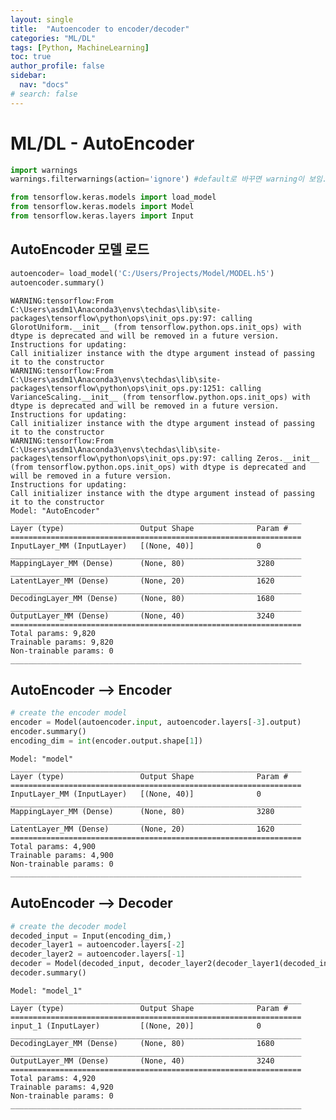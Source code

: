 ```yaml
---
layout: single
title:  "Autoencoder to encoder/decoder"
categories: "ML/DL"
tags: [Python, MachineLearning]
toc: true
author_profile: false
sidebar:
  nav: "docs"
# search: false
---
```


# ML/DL - AutoEncoder

```python
import warnings
warnings.filterwarnings(action='ignore') #default로 바꾸면 warning이 보임.

from tensorflow.keras.models import load_model
from tensorflow.keras.models import Model
from tensorflow.keras.layers import Input
```

## AutoEncoder 모델 로드


```python
autoencoder= load_model('C:/Users/Projects/Model/MODEL.h5')
autoencoder.summary()
```

    WARNING:tensorflow:From C:\Users\asdm1\Anaconda3\envs\techdas\lib\site-packages\tensorflow\python\ops\init_ops.py:97: calling GlorotUniform.__init__ (from tensorflow.python.ops.init_ops) with dtype is deprecated and will be removed in a future version.
    Instructions for updating:
    Call initializer instance with the dtype argument instead of passing it to the constructor
    WARNING:tensorflow:From C:\Users\asdm1\Anaconda3\envs\techdas\lib\site-packages\tensorflow\python\ops\init_ops.py:1251: calling VarianceScaling.__init__ (from tensorflow.python.ops.init_ops) with dtype is deprecated and will be removed in a future version.
    Instructions for updating:
    Call initializer instance with the dtype argument instead of passing it to the constructor
    WARNING:tensorflow:From C:\Users\asdm1\Anaconda3\envs\techdas\lib\site-packages\tensorflow\python\ops\init_ops.py:97: calling Zeros.__init__ (from tensorflow.python.ops.init_ops) with dtype is deprecated and will be removed in a future version.
    Instructions for updating:
    Call initializer instance with the dtype argument instead of passing it to the constructor
    Model: "AutoEncoder"
    _________________________________________________________________
    Layer (type)                 Output Shape              Param #   
    =================================================================
    InputLayer_MM (InputLayer)   [(None, 40)]              0         
    _________________________________________________________________
    MappingLayer_MM (Dense)      (None, 80)                3280      
    _________________________________________________________________
    LatentLayer_MM (Dense)       (None, 20)                1620      
    _________________________________________________________________
    DecodingLayer_MM (Dense)     (None, 80)                1680      
    _________________________________________________________________
    OutputLayer_MM (Dense)       (None, 40)                3240      
    =================================================================
    Total params: 9,820
    Trainable params: 9,820
    Non-trainable params: 0
    _________________________________________________________________


## AutoEncoder --> Encoder


```python
# create the encoder model
encoder = Model(autoencoder.input, autoencoder.layers[-3].output)
encoder.summary()
encoding_dim = int(encoder.output.shape[1])
```

    Model: "model"
    _________________________________________________________________
    Layer (type)                 Output Shape              Param #   
    =================================================================
    InputLayer_MM (InputLayer)   [(None, 40)]              0         
    _________________________________________________________________
    MappingLayer_MM (Dense)      (None, 80)                3280      
    _________________________________________________________________
    LatentLayer_MM (Dense)       (None, 20)                1620      
    =================================================================
    Total params: 4,900
    Trainable params: 4,900
    Non-trainable params: 0
    _________________________________________________________________


## AutoEncoder --> Decoder


```python
# create the decoder model
decoded_input = Input(encoding_dim,)
decoder_layer1 = autoencoder.layers[-2]
decoder_layer2 = autoencoder.layers[-1]
decoder = Model(decoded_input, decoder_layer2(decoder_layer1(decoded_input)))
decoder.summary()
```

    Model: "model_1"
    _________________________________________________________________
    Layer (type)                 Output Shape              Param #   
    =================================================================
    input_1 (InputLayer)         [(None, 20)]              0         
    _________________________________________________________________
    DecodingLayer_MM (Dense)     (None, 80)                1680      
    _________________________________________________________________
    OutputLayer_MM (Dense)       (None, 40)                3240      
    =================================================================
    Total params: 4,920
    Trainable params: 4,920
    Non-trainable params: 0
    _________________________________________________________________

